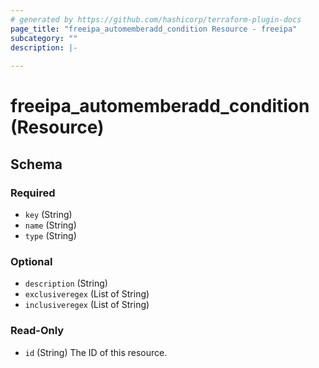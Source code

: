 ```yaml
---
# generated by https://github.com/hashicorp/terraform-plugin-docs
page_title: "freeipa_automemberadd_condition Resource - freeipa"
subcategory: ""
description: |-
  
---
```


# freeipa_automemberadd_condition (Resource)





<!-- schema generated by tfplugindocs -->
## Schema

### Required

- `key` (String)
- `name` (String)
- `type` (String)

### Optional

- `description` (String)
- `exclusiveregex` (List of String)
- `inclusiveregex` (List of String)

### Read-Only

- `id` (String) The ID of this resource.
